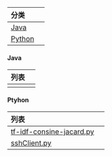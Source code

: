 |分类||
|:-|:-|
|[Java]()||
|[Python](https://github.com/zhouxiaoyuan/study/tree/master/codes/python)||

####  Java
|列表||
|:-|:-|
|||


####  Ptyhon
|列表||
|:-|:-|
|[tf-idf-consine-jacard.py](https://github.com/zhouxiaoyuan/study/blob/master/codes/python/tf-idf-consine-jacard.py)||
|[sshClient.py](https://github.com/zhouxiaoyuan/study/blob/master/codes/python/sshClient.py)<br>||




